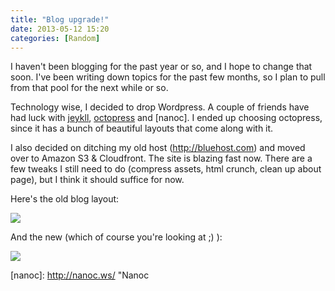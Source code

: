 ```yaml
---
title: "Blog upgrade!"
date: 2013-05-12 15:20
categories: [Random]
---
```


I haven't been blogging for the past year or so, and I hope to change that soon.
I've been writing down topics for the past few months, so I plan to pull from that pool for the next while or so.

Technology wise, I decided to drop Wordpress. A couple of friends have had luck with [jeykll],
 [octopress] and [nanoc]. I ended up choosing octopress, since it has a bunch of beautiful layouts that come along with it.

I also decided on ditching my old host (http://bluehost.com) and moved over to Amazon S3 & Cloudfront. The site is blazing fast now.
There are a few tweaks I still need to do (compress assets, html crunch, clean up about page), but I think it should suffice for now.

Here's the old blog layout:

![][old layout]

And the new (which of course you're looking at ;) ):

![][new layout]

[jeykll]: https://github.com/mojombo/jekyll  "Jeykll"
[octopress]: http://octopress.org/  "Octopress"
[nanoc]: http://nanoc.ws/ "Nanoc

[old layout]: /images/posts/old_layout.png
[new layout]: /images/posts/new_layout.png
